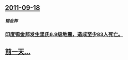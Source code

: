 ## [2011-09-18](/zh/news/2011/09/18/index.md)

##### 锡金邦
### [印度锡金邦发生里氏6.9级地震，造成至少83人死亡。 ](/zh/news/2011/09/18/印度锡金邦发生里氏69级地震-造成至少83人死亡.md)
## [前一天...](/zh/news/2011/09/16/index.md)

